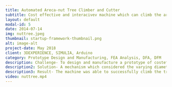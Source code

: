 ```yaml
---
title: Automated Areca-nut Tree Climber and Cutter
subtitle: Cost effective and interacivev machine which can climb the areca nut tree and cut fruits
layout: default
modal-id: 5
date: 2014-07-14
img: nuttree.jpeg
thumbnail: startup-framework-thumbnail.png
alt: image-alt
project-date: May 2018
client: 3DEXPERIENCE, SIMULIA, Arduino 
category: Prototype Design and Manufacturing, FEA Analysis, DFA, DFM
description: Challenge- To design and manufacture a prototype of costeffective and easy interactive machine which can climb the areca nut tree and to cut the fruits attached to the tree. 
description2: Solution- A mechanism which considered the varying diameter of the trunk of the areca nut tree was developed. Also, keeping in mind the robustness of the machine static analysis results were obtained with the help of simulation software.
description3: Result- The machine was able to successfully climb the tree with 33% reduced time that would take an average skilled person to climb tree. Also, the machine cost was less by % compared to wages of the person who climbed the trees per acre.
video: nuttree.mp4
---
```

